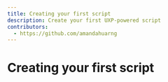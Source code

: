 ```yaml
---
title: Creating your first script
description: Create your first UXP-powered script
contributors:
  - https://github.com/amandahuarng
---
```


# Creating your first script